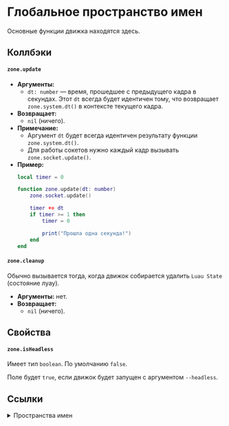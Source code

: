 # Глобальное пространство имен
Основные функции движка находятся здесь.

## Коллбэки
#### `zone.update`
-   **Аргументы:**
    -   `dt: number` — время, прошедшее с предыдущего кадра в секундах.
    Этот `dt` всегда будет идентичен тому, что возвращает `zone.system.dt()` в контексте текущего кадра.
-   **Возвращает:**
    -   `nil` (ничего).
-   **Примечание:**
    -   Аргумент `dt` будет всегда идентичен результату функции `zone.system.dt()`.
    -   Для работы сокетов нужно каждый кадр вызывать `zone.socket.update()`.
-   **Пример:**
    ```lua
    local timer = 0

    function zone.update(dt: number)
        zone.socket.update()

        timer += dt
        if timer >= 1 then
            timer = 0

            print("Прошла одна секунда!")
        end
    end
    ```
#### `zone.cleanup`
Обычно вызывается тогда, когда движок собирается удалить `Luau State` (состояние луау).
-   **Аргументы:** нет.
-   **Возвращает:**
    -   `nil` (ничего).
## Свойства
#### `zone.isHeadless`
Имеет тип `boolean`. По умолчанию `false`.

Поле будет `true`, если движок будет запущен с аргументом `--headless`.
    
## Ссылки
<details>
<summary>Пространства имен</summary>

-   [**zone.system**](system/readme.md) — системные функции.
-   [**zone.event**](event/readme.md) — функции связанные с событиями.
-   [**zone.graphics**](graphics/readme.md) — работа с графикой.
-   [**zone.byteStream**](bytestream/readme.md) — работа с бинарными данными.
-   [**zone.socket**](socket/readme.md) — всё, что связано с TCP соединениями.

</details>

  
